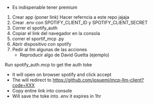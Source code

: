 - Es indispenable tener premium

1. Crear app (poner link)
    Hacer referncia a este repo jajaja
2. Crear .env con SPOTIFY_CLIENT_ID y SPOTIFY_CLIENT_SECRET
3. Correr el spotify_auth
4. Copiar el link del navegador en la consola
5. correr el sportif_mcp .py
6. Abrir dispositivo con spotify
7. Pedir al llm algunas de las acciones
    - Reproducir algo de David Guetta (ejemplo)

Run spotify_auth.mcp to get the auth toke
- It will open on browser spotify and click accept
- The will redirect to https://github.com/josuemj/mcp-llm-client?code=XXX
- Copy entire link into console
- Will save the toke into .env it expires in 1hr